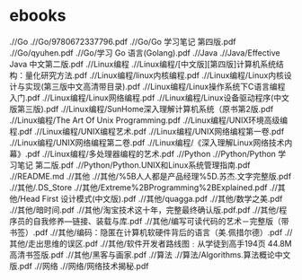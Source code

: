 # ebooks
.//Go
.//Go/9780672337796.pdf
.//Go/Go 学习笔记 第四版.pdf
.//Go/qyuhen.pdf
.//Go/学习 Go 语言(Golang).pdf
.//Java
.//Java/Effective Java 中文第二版.pdf
.//Linux编程
.//Linux编程/[中文版][第四版]计算机系统结构：量化研究方法.pdf
.//Linux编程/linux内核编程.pdf
.//Linux编程/Linux内核设计与实现(第三版中文高清带目录).pdf
.//Linux编程/Linux操作系统下C语言编程入门.pdf
.//Linux编程/Linux网络编程.pdf
.//Linux编程/Linux设备驱动程序(中文版第三版).pdf
.//Linux编程/SunHome深入理解计算机系统（原书第2版.pdf
.//Linux编程/The Art Of Unix Programming.pdf
.//Linux编程/UNIX环境高级编程.pdf
.//Linux编程/UNIX编程艺术.pdf
.//Linux编程/UNIX网络编程第一卷.pdf
.//Linux编程/UNIX网络编程第二卷.pdf
.//Linux编程/《深入理解Linux网络技术内幕》.pdf
.//Linux编程/多处理器编程的艺术.pdf
.//Python
.//Python/Python 学习笔记 第二版.pdf
.//Python/Python.UNIX和Linux系统管理指南.pdf
.//README.md
.//其他
.//其他/%5B人人都是产品经理%5D.苏杰.文字完整版.pdf
.//其他/.DS_Store
.//其他/Extreme%2BProgramming%2BExplained.pdf
.//其他/Head First 设计模式(中文版).pdf
.//其他/quagga.pdf
.//其他/数学之美.pdf
.//其他/暗时间.pdf
.//其他/淘宝技术这十年，完整最终确认版.pdf.pdf
.//其他/程序员的自我修养—链接、装载与库.pdf
.//其他/编写可读代码的艺术－完整版（带书签）.pdf
.//其他/编码：隐匿在计算机软硬件背后的语言（美.佩措尔德）.pdf
.//其他/走出思维的误区.pdf
.//其他/软件开发者路线图﹕从学徒到高手194页 44.8M 高清书签版.pdf
.//其他/黑客与画家.pdf
.//算法
.//算法/Algorithms.算法概论中文版.pdf
.//网络
.//网络/网络技术揭秘.pdf
